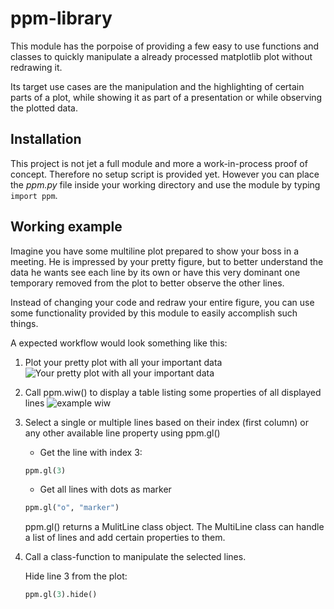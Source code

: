 # ppm-library

This module has the porpoise of providing a few easy to use functions and classes to quickly manipulate a already processed matplotlib plot without redrawing it.

Its target use cases are the manipulation and the highlighting of certain parts of a plot, while showing it as part of a presentation or while observing the plotted data.

## Installation

This project is not jet a full module and more a work-in-process proof of concept. Therefore no setup script is provided yet. However you can place the *ppm.py* file inside your working directory and use the module by typing ```import ppm```.


## Working example

Imagine you have some multiline plot prepared to show your boss in a meeting. He is impressed by your pretty figure, but to better understand the data he wants see each line by its own or have this very dominant one temporary removed from the plot to better observe the other lines.

Instead of changing your code and redraw your entire figure, you can use some functionality provided by this module to easily accomplish such things.

A expected workflow would look something like this:


1. Plot your pretty plot with all your important data
![Your pretty plot with all your important data](http://akuederle.github.io/ppm-library/readme_figs/simple_line_0.PNG)

2. Call ppm.wiw() to display a table listing some properties of all displayed lines
![example wiw](http://akuederle.github.io/ppm-library/readme_figs/example_wiw_0.PNG)

3. Select a single or multiple lines based on their index (first column) or any other available line property using ppm.gl()
    - Get the line with index 3:
    ``` python
    ppm.gl(3)
    ```
    - Get all lines with dots as marker
    ``` python
    ppm.gl("o", "marker")
    ```

    ppm.gl() returns a MulitLine class object. The MultiLine class can handle a list of lines and add certain properties to them.

4. Call a class-function to manipulate the selected lines.

    Hide line 3 from the plot:
    ``` python
    ppm.gl(3).hide()
    ```


